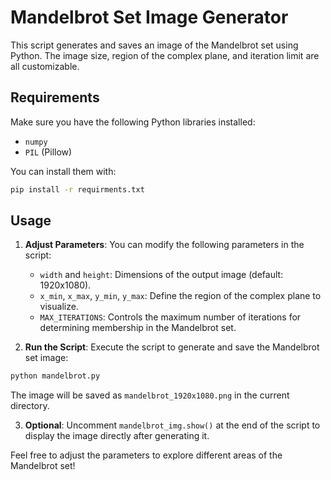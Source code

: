 # Mandelbrot Set Image Generator

This script generates and saves an image of the Mandelbrot set using Python. The image size, region of the complex plane, and iteration limit are all customizable.

## Requirements

Make sure you have the following Python libraries installed:
- `numpy`
- `PIL` (Pillow)

You can install them with:
```bash
pip install -r requirments.txt
```

## Usage

1. **Adjust Parameters**: You can modify the following parameters in the script:
   - `width` and `height`: Dimensions of the output image (default: 1920x1080).
   - `x_min`, `x_max`, `y_min`, `y_max`: Define the region of the complex plane to visualize.
   - `MAX_ITERATIONS`: Controls the maximum number of iterations for determining membership in the Mandelbrot set.

2. **Run the Script**: Execute the script to generate and save the Mandelbrot set image:
```bash
python mandelbrot.py
```

   The image will be saved as `mandelbrot_1920x1080.png` in the current directory.

3. **Optional**: Uncomment `mandelbrot_img.show()` at the end of the script to display the image directly after generating it.

Feel free to adjust the parameters to explore different areas of the Mandelbrot set!
